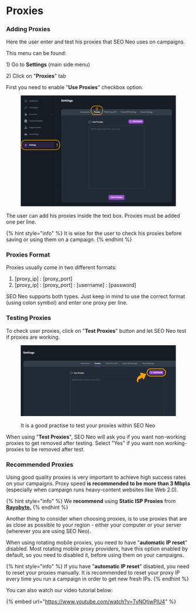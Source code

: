 # Proxies

### Adding Proxies

Here the user enter and test his proxies that SEO Neo uses on campaigns.

This menu can be found:

1\) Go to **Settings** (main side menu)

2\) Click on "**Proxies**" tab

First you need to enable "**Use Proxies**" checkbox option.

<figure><img src="../../.gitbook/assets/settings - proxies.jpg" alt=""><figcaption></figcaption></figure>

The user can add his proxies inside the text box. Proxies must be added one per line.&#x20;

{% hint style="info" %}
It is wise for the user to check his proxies before saving or using them on a campaign.
{% endhint %}

### Proxies Format

Proxies usually come in two different formats:

1. \[proxy\_ip] : \[proxy\_port]
2. \[proxy\_ip] : \[proxy\_port] : \[username] : \[password]

SEO Neo supports both types. Just keep in mind to use the correct format (using colon symbol) and enter one proxy per line.

### Testing Proxies

To check user proxies, click on "**Test Proxies**" button and let SEO Neo test if proxies are working.

<figure><img src="../../.gitbook/assets/settings proxies test.jpg" alt=""><figcaption><p>It is a good practise to test your proxies within SEO Neo</p></figcaption></figure>

When using "**Test Proxies**", SEO Neo will ask you if you want non-working proxies to get removed after testing. Select "Yes" if you want non working-proxies to be removed after test.

### Recommended Proxies

Using good quality proxies is very important to achieve high success rates on your campaigns. Proxy speed **is recommended to be more than 3 Mbp\s** (especially when campaign runs heavy-content websites like Web 2.0).

{% hint style="info" %}
We **recommend** using **Static ISP Proxies** from [**Rayobyte**](https://rayobyte.com/)[**.**](https://rayobyte.com/products/isp-proxies/)
{% endhint %}

Another thing to consider when choosing proxies, is to use proxies that are as close as possible to your region - either your computer or your server (wherever you are using SEO Neo).

When using rotating mobile proxies, you need to have "**automatic IP reset**" disabled. Most rotating mobile proxy providers, have this option enabled by default, so you need to disabled it, before using them on your campaigns.

{% hint style="info" %}
If you have "**automatic IP reset**" disabled, you need to reset your proxies manually. It is recommended to reset your proxy IP every time you run a campaign in order to get new fresh IPs.
{% endhint %}

You can also watch our video tutorial below:

{% embed url="https://www.youtube.com/watch?v=TyNOtjwPlU4" %}
